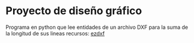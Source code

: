 # Proyecto de diseño gráfico
Programa en python que lee entidades de un archivo DXF para la suma de la longitud de sus lineas
recursos: [ezdxf](https://ezdxf.readthedocs.io/en/stable/index.html)
